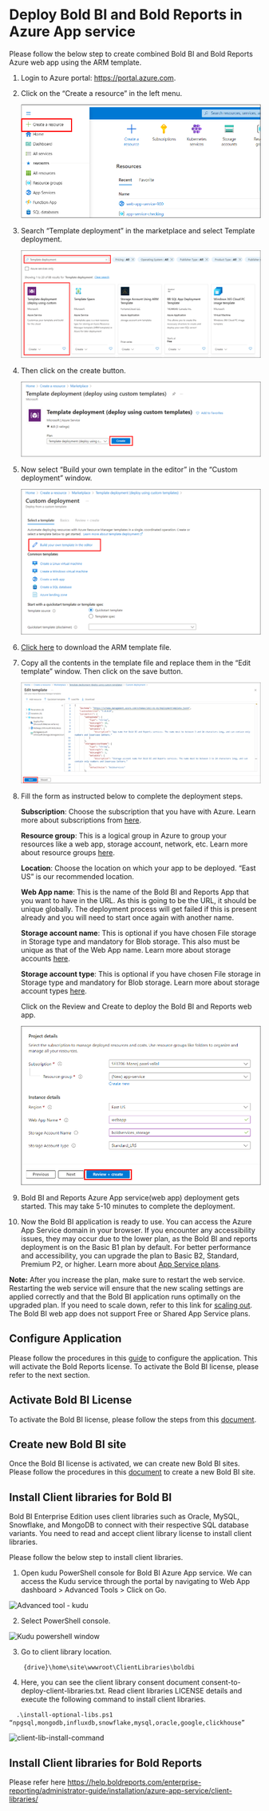 # Deploy Bold BI and Bold Reports in Azure App service

Please follow the below step to create combined Bold BI and Bold Reports Azure web app using the ARM template.

1.	Login to Azure portal: https://portal.azure.com.
    

2.	Click on the “Create a resource” in the left menu.

    ![Create resources](images/create-resources.png)   

3.	Search “Template deployment” in the marketplace and select Template deployment.

    ![Search template](images/search-template-deployment.png)     

4.	Then click on the create button.

      ![Create template](images/template-create.png)  

5.	Now select “Build your own template in the editor” in the “Custom deployment” window.

    ![Choose custom deployment](images/build-own-template.png)
    
6.	[Click here](https://raw.githubusercontent.com/boldbi/bi_and_reports_azure-arm-template/main/armtemplates/boldbi_v7.10.16_boldreports_v6.1.45/BoldServicesAppServiceTemplate.json) to download the ARM template file.
7.	Copy all the contents in the template file and replace them in the “Edit template” window. Then click on the save button.

    ![Edit template and save](images/save-template.png)

8.	Fill the form as instructed below to complete the deployment steps.

	**Subscription**: Choose the subscription that you have with Azure. Learn more about subscriptions from [here](https://blogs.msdn.microsoft.com/arunrakwal/2012/04/09/create-windows-azure-subscription/).

	**Resource group**: This is a logical group in Azure to group your resources like a web app, storage account, network, etc. Learn more about resource groups [here](https://docs.microsoft.com/en-us/azure/azure-resource-manager/resource-group-overview#resource-groups).
	
    **Location**: Choose the location on which your app to be deployed. “East US” is our recommended location.
	
	**Web App name**: This is the name of the Bold BI and Reports App that you want to have in the URL. As this is going to be the URL, it should be unique globally. The deployment process will get failed if this is present already and you will need to start once again with another name.
    
    **Storage account name**: This is optional if you have chosen File storage in Storage type and mandatory for Blob storage. This also must be unique as that of the Web App name. Learn more about storage accounts [here](https://docs.microsoft.com/en-us/azure/storage/common/storage-account-overview).

	**Storage account type**: This is optional if you have chosen File storage in Storage type and mandatory for Blob storage. Learn more about storage account types [here](https://docs.microsoft.com/en-us/azure/storage/blobs/object-replication-overview).

    Click on the Review and Create to deploy the Bold BI and Reports web app.
    
    ![Review and  create](images/reviewandcreate.png)

9.	Bold BI and Reports Azure App service(web app) deployment gets started. This may take 5-10 minutes to complete the deployment.

10. Now the Bold BI application is ready to use. You can access the Azure App Service domain in your browser. If you encounter any accessibility issues, they may occur due to the lower plan, as the Bold BI and reports deployment is on the Basic B1 plan by default. For better performance and accessibility, you can upgrade the plan to Basic B2, Standard, Premium P2, or higher. Learn more about [App Service plans](https://docs.microsoft.com/en-us/azure/app-service-web/web-sites-scale).

**Note:** After you increase the plan, make sure to restart the web service. Restarting the web service will ensure that the new scaling settings are applied correctly and that the Bold BI application runs optimally on the upgraded plan. If you need to scale down, refer to this link for [scaling out](https://docs.microsoft.com/en-us/azure/monitoring-and-diagnostics/insights-how-to-scale). The Bold BI web app does not support Free or Shared App Service plans.

## Configure Application 

Please follow the procedures in this [guide](https://help.boldbi.com/embedded-bi/application-startup/latest/) to configure the application. This will activate the Bold Reports license. To activate the Bold BI license, please refer to the next section.

## Activate Bold BI License

To activate the Bold BI license, please follow the steps from this [document](https://help.boldbi.com/embedded-bi/application-startup/latest/#activate-bold-bi-license).

## Create new Bold BI site

Once the Bold BI license is activated, we can create new Bold BI sites. Please follow the procedures in this [document](https://help.boldbi.com/embedded-bi/multi-tenancy/create-new-site/) to create a new Bold BI site.

## Install Client libraries for Bold BI

Bold BI Enterprise Edition uses client libraries such as Oracle, MySQL, Snowflake, and MongoDB to connect with their respective SQL database variants. You need to read and accept client library license to install client libraries. 

Please follow the below step to install client libraries.  

1. Open kudu PowerShell console for Bold BI Azure App service. We can access the Kudu service through the portal by navigating to Web App dashboard > Advanced Tools > Click on Go. 

  ![Advanced tool - kudu](images/Advancetool.png)

2. Select PowerShell console.

![Kudu powershell window](images/Kudu-Powershell.png)
 

3. Go to client library location.
```
    {drive}\home\site\wwwroot\ClientLibraries\boldbi 
```
4. Here, you can see the client library consent document consent-to-deploy-client-libraries.txt. Read client libraries LICENSE details and execute the following command to install client libraries. 
```
  .\install-optional-libs.ps1 “npgsql,mongodb,influxdb,snowflake,mysql,oracle,google,clickhouse” 
  ```

![client-lib-install-command](images/client-lib-install-command.png)

## Install Client libraries for Bold Reports

Please refer here https://help.boldreports.com/enterprise-reporting/administrator-guide/installation/azure-app-service/client-libraries/
